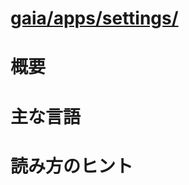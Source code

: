# [gaia/apps/settings/](http://mxr.mozilla.org/gaia/source/apps/settings/)

# 概要

# 主な言語

# 読み方のヒント
